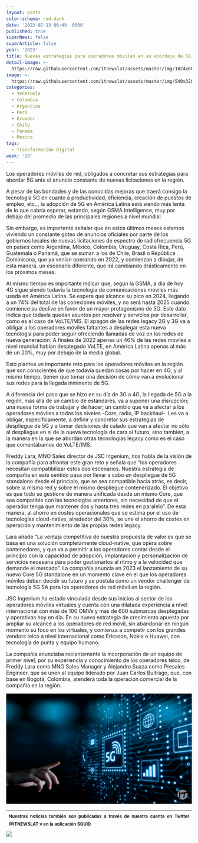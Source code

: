 ```yaml
---
layout: posts
color-schema: red-dark
date: '2023-07-13 06:49 -0500'
published: true
superNews: false
superArticle: false
year: '2023'
title: Nuevas estrategias para operadores móviles en su abordaje de 5G
detail-image: >-
  https://raw.githubusercontent.com/itnewslat/assets/master/img/1024x680/seleccion-5g-g.jpg
image: >-
  https://raw.githubusercontent.com/itnewslat/assets/master/img/540x320/seleccion-5g-p.jpg
categories:
  - Venezuela
  - Colombia
  - Argentina
  - Perú
  - Ecuador
  - Chile
  - Panama
  - Mexico
tags:
  - Transformación Digital
week: '28'
---
```

Los operadores móviles de red, obligados a concretar sus estrategias para abordar 5G ante el anuncio constante de nuevas licitaciones en la región.

A pesar de las bondades y de las conocidas mejoras que traerá consigo la tecnología 5G en cuanto a productividad, eficiencia, creación de puestos de empleo, etc.., la adopción de 5G en América Latina está siendo más lenta de lo que cabría esperar, estando, según GSMA Intelligence, muy por debajo del promedio de las principales regiones a nivel mundial. 

Sin embargo, es importante señalar que en estos últimos meses estamos viviendo un constante goteo de anuncios oficiales por parte de los gobiernos locales de nuevas licitaciones de espectro de radiofrecuencia 5G en países como Argentina, México, Colombia, Uruguay, Costa Rica, Perú, Guatemala o Panamá, que se suman a los de Chile, Brasil o República Dominicana, que ya venían operando en 2022, y comienzan a dibujar, de esta manera, un escenario diferente, que irá cambiando drásticamente en los próximos meses.

Al mismo tiempo es importante indicar que, según la GSMA, a día de hoy 4G sigue siendo todavía la tecnología de comunicaciones móviles más usada en América Latina. Se espera que alcance su pico en 2024, llegando a un 74% del total de las conexiones móviles, y no será hasta 2025 cuando comience su declive en favor de un mayor protagonismo de 5G. Este dato indica que todavía quedan asuntos por resolver y servicios por desarrollar, como es el caso de VoLTE/IMS. El apagón de las redes legacy 2G y 3G va a obligar a los operadores móviles faltantes a desplegar esta nueva tecnología para poder seguir ofreciendo llamadas de voz en las redes de nueva generación. A finales de 2022 apenas un 46% de las redes móviles a nivel mundial habían desplegado VoLTE, en América Latina apenas al más de un 20%, muy por debajo de la media global.

Esto plantea un importante reto para los operadores móviles en la región que son conscientes de que todavía quedan cosas por hacer en 4G, y al mismo tiempo, tienen que tomar una decisión de cómo van a evolucionar sus redes para la llegada inminente de 5G.  

A diferencia del paso que se hizo en su día de 3G a 4G, la llegada de 5G a la región, más allá de un cambio de estándares, va a suponer una disrupción; una nueva forma de trabajar y de hacer; un cambio que va a afectar a los operadores móviles a todos los niveles -Core, radio, IP backhaul-. Les va a obligar, específicamente, a definir y concretar sus estrategias de despliegue de 5G y a tomar decisiones de calado que van a afectar no sólo al despliegue en sí de la nueva tecnología de cara al futuro, sino también, a la manera en la que se abordan otras tecnologías legacy como es el caso que comentábamos de VoLTE/IMS. 


Freddy Lara, MNO Sales director de JSC Ingenium, nos habla de la visión de la compañía para afrontar este gran reto y señala que “los operadores necesitan compatibilizar estos dos escenarios. Nuestra estrategia de compañía en este sentido pasa por llevar a cabo un despliegue de 5G standalone desde el principio, que se sea compatible hacia atrás, es decir, sobre la misma red y sobre el mismo despliegue contenerizado. El objetivo es que todo se gestione de manera unificada desde un mismo Core, que sea compatible con las tecnologías anteriores, sin necesidad de que el operador tenga que mantener dos y hasta tres redes en paralelo”. De esta manera, al ahorro en costes operacionales que se estima por el uso de tecnologías cloud-native, alrededor del 30%, se une el ahorro de costes en operación y mantenimiento de las propias redes legacy.

Lara añade “La ventaja competitiva de nuestra propuesta de valor es que se basa en una solución completamente cloud-native, que opera sobre contenedores, y que va a permitir a los operadores contar desde el principio con la capacidad de adopción, implantación y personalización de servicios necesaria para poder gestionarlos al ritmo y a la velocidad que demande el mercado”. La compañía anuncia en 2023 el lanzamiento de su nuevo Core 5G standalone en un momento clave en el que los operadores móviles deben decidir su futuro y se postula como un vendor challenger de tecnología 5G SA para los operadores de red móvil en la región.

JSC Ingenium ha estado vinculada desde sus inicios al sector de los operadores móviles virtuales y cuenta con una dilatada experiencia a nivel internacional con más de 100 OMVs y más de 600 submarcas desplegadas y operativas hoy en día. En su nueva estrategia de crecimiento apuesta por ampliar su alcance a los operadores de red móvil, sin abandonar en ningún momento su foco en los virtuales, y comienza a competir con los grandes vendors telco a nivel internacional como Ericsson, Nokia o Huawei, con tecnología de punta y equipo humano. 

La compañía anunciaba recientemente la incorporación de un equipo de primer nivel, por su experiencia y conocimiento de los operadores telco, de Freddy Lara como MNO Sales Manager y Alejandro Suaza como Presales Engineer, que se unen al equipo liderado por Juan Carlos Buitrago, que, con base en Bogotá, Colombia, atenderá toda la operación comercial de la compañía en la región.

![](https://raw.githubusercontent.com/itnewslat/assets/master/img/540x320/seleccion-5g-p.jpg)

<table style="height: 42px;" width="569">
<tbody>
<tr>
<td style="text-align: justify;"><sub><strong>Nuestras noticias también son publicadas a través de nuestra cuenta en Twitter <a href="https://twitter.com/itnewslat?lang=es">@ITNEWSLAT</a> y en la aplicación <a href="https://squidapp.co/en/">SQUID</a></strong></sub></td>
</tr>
</tbody>
</table>
<img src="https://tracker.metricool.com/c3po.jpg?hash=56f88a41e39ab42c063cc51676587a04"/>